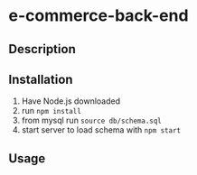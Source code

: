 # e-commerce-back-end
## Description

    
## Installation 
1.  Have Node.js downloaded
2. run `npm install` 
3. from mysql run `source db/schema.sql`
4. start server to load schema with `npm start`

## Usage

